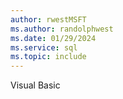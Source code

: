 ```yaml
---
author: rwestMSFT
ms.author: randolphwest
ms.date: 01/29/2024
ms.service: sql
ms.topic: include
---
```

 Visual Basic 
